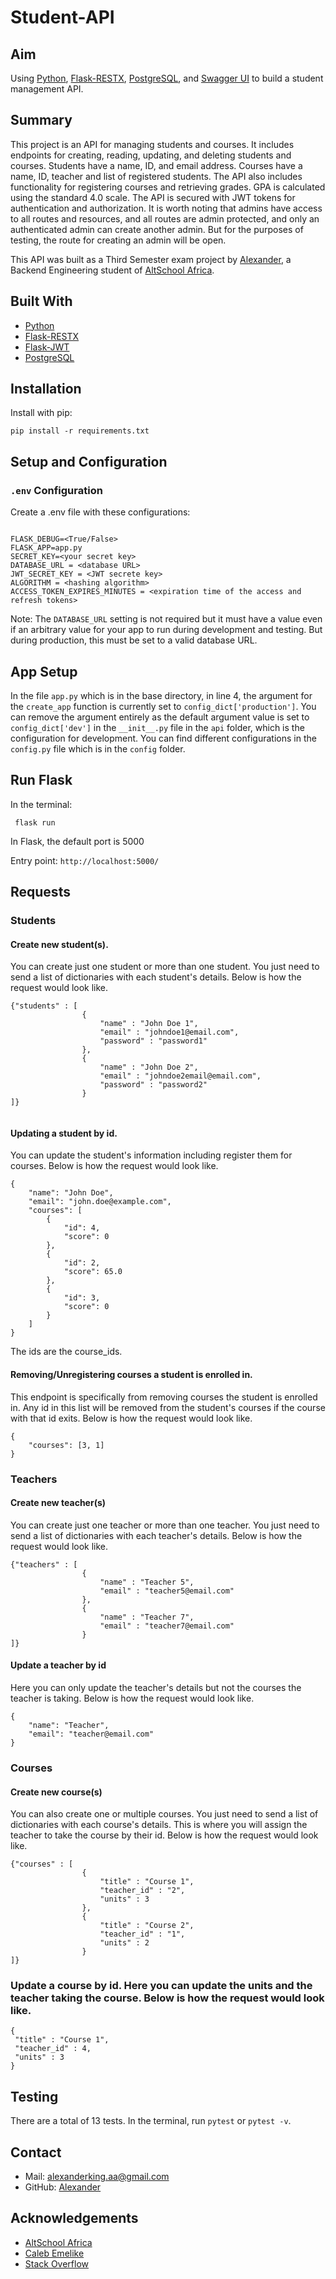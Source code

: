 # Student-API

## Aim
Using [Python](https://www.python.org/), [Flask-RESTX](https://flask-restx.readthedocs.io/en/latest/), [PostgreSQL](https://www.postgresql.org), and [Swagger UI](https://swagger.io/tools/swagger-ui/) to build a student management API.

## Summary
This project is an API for managing students and courses. It includes endpoints for creating, reading, updating, and deleting students and courses. 
Students have a name, ID, and email address. Courses have a name, ID, teacher and list of registered students. 
The API also includes functionality for registering courses and retrieving grades. GPA is calculated using the standard 4.0 scale.
The API is secured with JWT tokens for authentication and authorization. It is worth noting that admins have access to all routes and resources, and all routes are admin protected, and only an authenticated admin can create another admin. But for the purposes of testing, the route for creating an admin will be open.

This API was built as a Third Semester exam project by [Alexander](https://github.com/Anyaegbunam-Alexander), a Backend Engineering student of [AltSchool Africa](https://www.altschoolafrica.com/).

## Built With
- [Python](https://www.python.org/)
- [Flask-RESTX](https://flask-restx.readthedocs.io/en/latest/)
- [Flask-JWT](https://flask-jwt-extended.readthedocs.io/en/stable/)
- [PostgreSQL](https://www.postgresql.org)

## Installation
Install with pip:
```
pip install -r requirements.txt
```

## Setup and Configuration

### `.env` Configuration
Create a .env file with these configurations:
```

FLASK_DEBUG=<True/False>
FLASK_APP=app.py
SECRET_KEY=<your secret key>
DATABASE_URL = <database URL>
JWT_SECRET_KEY = <JWT secrete key>
ALGORITHM = <hashing algorithm>
ACCESS_TOKEN_EXPIRES_MINUTES = <expiration time of the access and refresh tokens>

```  
Note: The `DATABASE_URL` setting is not required but it must have a value even if an arbitrary value for your app to run during development and testing. But during production, this must be set to a valid database URL.  


## App Setup

In the file `app.py` which is in the base directory, in line 4, the argument for the `create_app` function is currently set to `config_dict['production']`. 
You can remove the argument entirely as the default argument value is set to `config_dict['dev']` in the `__init__.py` file in the `api` folder, which is the configuration for development.
You can find different configurations in the `config.py` file which is in the `config` folder.



## Run Flask
In the terminal:
```
 flask run
```
In Flask, the default port is 5000  

Entry point: `http://localhost:5000/`



## Requests
### Students
####  Create new student(s).
You can create just one student or more than one student. You just need to send a list of dictionaries with each student's details. Below is how the request would look like.
```
{"students" : [
                {
                    "name" : "John Doe 1",
                    "email" : "johndoe1@email.com",
                    "password" : "password1"
                },
                {
                    "name" : "John Doe 2",
                    "email" : "johndoe2email@email.com",
                    "password" : "password2"
                }
]}


```

#### Updating a student by id.
You can update the student's information including register them for courses. Below is how the request would look like.
```
{
    "name": "John Doe",
    "email": "john.doe@example.com",
    "courses": [
        {
            "id": 4,
            "score": 0
        },
        {
            "id": 2,
            "score": 65.0
        },
        {
            "id": 3,
            "score": 0
        }
    ]
}

```
The ids are the course_ids.

#### Removing/Unregistering courses a student is enrolled in.
This endpoint is specifically from removing courses the student is enrolled in. Any id in this list will be removed from the student's courses if the course with that id exits. Below is how the request would look like.
```
{
    "courses": [3, 1]
}
```

### Teachers
#### Create new teacher(s)
You can create just one teacher or more than one teacher. You just need to send a list of dictionaries with each teacher's details. Below is how the request would look like.
```
{"teachers" : [
                {
                    "name" : "Teacher 5",
                    "email" : "teacher5@email.com"
                },
                {
                    "name" : "Teacher 7",
                    "email" : "teacher7@email.com"
                }
]}

```
#### Update a teacher by id
Here you can only update the teacher's details but not the courses the teacher is taking. Below is how the request would look like.
```
{
	"name": "Teacher",
	"email": "teacher@email.com"
}
```

### Courses
#### Create new course(s)
You can also create one or multiple courses. You just need to send a list of dictionaries with each course's details. This is where you will assign the teacher to take the course by their id. Below is how the request would look like.
```
{"courses" : [
                {
                    "title" : "Course 1",
                    "teacher_id" : "2",
                    "units" : 3
                },
                {
                    "title" : "Course 2",
                    "teacher_id" : "1",
                    "units" : 2
                }        
]}

```
### Update a course by id. Here you can update the units and the teacher taking the course. Below is how the request would look like.
```
{
 "title" : "Course 1",
 "teacher_id" : 4,
 "units" : 3
}
```

## Testing
There are a total of 13 tests. In the terminal, run `pytest` or `pytest -v`.

## Contact
- Mail: alexanderking.aa@gmail.com
- GitHub: [Alexander](https://github.com/Anyaegbunam-Alexander)

## Acknowledgements
- [AltSchool Africa](https://www.altschoolafrica.com/)
- [Caleb Emelike](https://github.com/CalebEmelike)
- [Stack Overflow](https://stackoverflow.com/)
